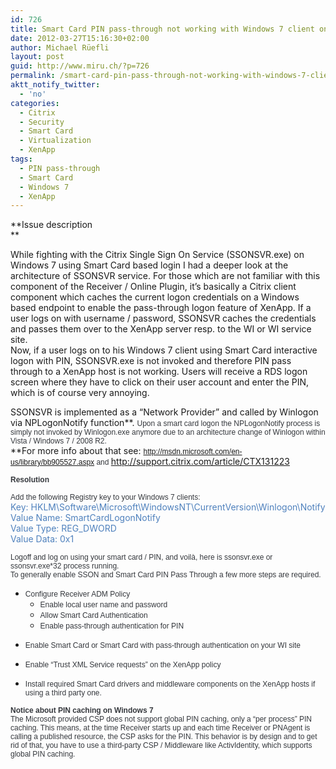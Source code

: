 ```yaml
---
id: 726
title: Smart Card PIN pass-through not working with Windows 7 client on XenApp
date: 2012-03-27T15:16:30+02:00
author: Michael Rüefli
layout: post
guid: http://www.miru.ch/?p=726
permalink: /smart-card-pin-pass-through-not-working-with-windows-7-client-on-xenapp/
aktt_notify_twitter:
  - 'no'
categories:
  - Citrix
  - Security
  - Smart Card
  - Virtualization
  - XenApp
tags:
  - PIN pass-through
  - Smart Card
  - Windows 7
  - XenApp
---
```

**Issue description  
** 

While fighting with the Citrix Single Sign On Service (SSONSVR.exe) on Windows 7 using Smart Card based login I had a deeper look at the architecture of SSONSVR service. For those which are not familiar with this component of the Receiver / Online Plugin, it&#8217;s basically a Citrix client component which caches the current logon credentials on a Windows based endpoint to enable the pass-through logon feature of XenApp. If a user logs on with username / password, SSONSVR caches the credentials and passes them over to the XenApp server resp. to the WI or WI service site.  
Now, if a user logs on to his Windows 7 client using Smart Card interactive logon with PIN, SSONSVR.exe is not invoked and therefore PIN pass through to a XenApp host is not working. Users will receive a RDS logon screen where they have to click on their user account and enter the PIN, which is of course very annoying.

SSONSVR is implemented as a &#8220;Network Provider&#8221; and called by Winlogon via NPLogonNotify function**. <span style="color: #35383d; font-family: Arial; font-size: 9pt;">Upon a smart card logon the NPLogonNotify process is simply not invoked by Winlogon.exe anymore due to an architecture change of Winlogon within Vista / Windows 7 / 2008 R2.<br /> </span>**For more info about that see: [<span style="font-family: Arial; font-size: 9pt;">http://msdn.microsoft.com/en-us/library/bb905527.aspx</span>](http://msdn.microsoft.com/en-us/library/bb905527.aspx)<span style="color: #35383d;"><span style="font-family: Arial; font-size: 9pt;"> and </span><a href="http://support.citrix.com/article/CTX131223">http://support.citrix.com/article/CTX131223</a></span>

<span style="color: #35383d; font-family: Arial; font-size: 9pt;"><strong>Resolution<br /> </strong></span>

<span style="color: #35383d;"><span style="font-family: Arial; font-size: 9pt;">Add the following Registry key to your Windows 7 clients:<br /> </span><span style="color: #4f81bd;">Key: HKLM\Software\Microsoft\WindowsNT\CurrentVersion\Winlogon\Notify<br /> Value Name: SmartCardLogonNotify<br /> Value Type: REG_DWORD<br /> Value Data: 0x1<br /> </span></span>

<span style="color: #35383d; font-family: Arial; font-size: 9pt;">Logoff and log on using your smart card / PIN, and voilà, here is ssonsvr.exe or ssonsvr.exe*32 process running.<br /> To generally enable SSON and Smart Card PIN Pass Through a few more steps are required.<br /> </span>

  * <div>
      <span style="color: #35383d; font-family: Arial; font-size: 9pt;">Configure Receiver ADM Policy<br /> </span>
    </div>
    
      * <span style="color: #35383d; font-family: Arial; font-size: 9pt;">Enable local user name and password<br /> </span>
      * <span style="color: #35383d; font-family: Arial; font-size: 9pt;">Allow Smart Card Authentication<br /> </span>
      * <span style="color: #35383d; font-family: Arial; font-size: 9pt;">Enable pass-through authentication for PIN<br /> </span>
  * <span style="color: #35383d; font-family: Arial; font-size: 9pt;">Enable Smart Card or Smart Card with pass-through authentication on your WI site<br /> </span>
  * <span style="color: #35383d; font-family: Arial; font-size: 9pt;">Enable &#8220;Trust XML Service requests&#8221; on the XenApp policy<br /> </span>
  * <span style="color: #35383d; font-family: Arial; font-size: 9pt;">Install required Smart Card drivers and middleware components on the XenApp hosts if using a third party one.<br /> </span>

<span style="color: #35383d; font-family: Arial; font-size: 9pt;"><strong>Notice about PIN caching on Windows 7<br /> </strong>The Microsoft provided CSP does not support global PIN caching, only a &#8220;per process&#8221; PIN caching. This means, at the time Receiver starts up and each time Receiver or PNAgent is calling a published resource, the CSP asks for the PIN. This behavior is by design and to get rid of that, you have to use a third-party CSP / Middleware like ActivIdentity, which supports global PIN caching.</span>